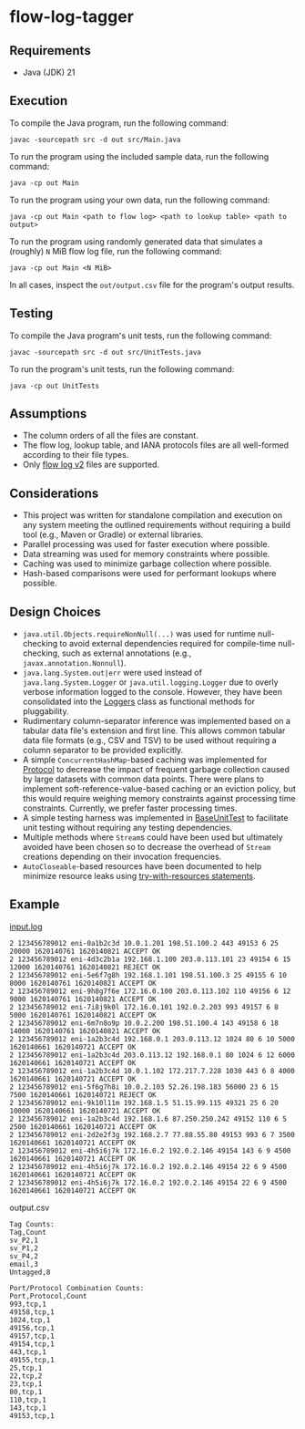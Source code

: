 # flow-log-tagger

## Requirements
* Java (JDK) 21

## Execution
To compile the Java program, run the following command:
```
javac -sourcepath src -d out src/Main.java
```

To run the program using the included sample data, run the following command:
```
java -cp out Main
```

To run the program using your own data, run the following command:
```
java -cp out Main <path to flow log> <path to lookup table> <path to output>
```

To run the program using randomly generated data that simulates a (roughly) `N` MiB flow log file, run the following
command:
```
java -cp out Main <N MiB>
```

In all cases, inspect the `out/output.csv` file for the program's output results.

## Testing
To compile the Java program's unit tests, run the following command:
```
javac -sourcepath src -d out src/UnitTests.java
```

To run the program's unit tests, run the following command:
```
java -cp out UnitTests
```

## Assumptions
* The column orders of all the files are constant.
* The flow log, lookup table, and IANA protocols files are all well-formed according to their file types.
* Only [flow log v2](https://docs.aws.amazon.com/vpc/latest/userguide/flow-log-records.html) files are supported.

## Considerations
* This project was written for standalone compilation and execution on any system meeting the outlined requirements
  without requiring a build tool (e.g., Maven or Gradle) or external libraries.
* Parallel processing was used for faster execution where possible.
* Data streaming was used for memory constraints where possible.
* Caching was used to minimize garbage collection where possible.
* Hash-based comparisons were used for performant lookups where possible.

## Design Choices
* `java.util.Objects.requireNonNull(...)` was used for runtime null-checking to avoid external dependencies required for
  compile-time null-checking, such as external annotations (e.g., `javax.annotation.Nonnull`).
* `java.lang.System.out|err` were used instead of `java.lang.System.Logger` or `java.util.logging.Logger` due to overly
  verbose information logged to the console. However, they have been consolidated into the [Loggers](src/Loggers.java)
  class as functional methods for pluggability.
* Rudimentary column-separator inference was implemented based on a tabular data file's extension and first line. This
  allows common tabular data file formats (e.g., CSV and TSV) to be used without requiring a column separator to be
  provided explicitly.
* A simple `ConcurrentHashMap`-based caching was implemented for [Protocol](src/Protocol.java) to decrease the impact of
  frequent garbage collection caused by large datasets with common data points. There were plans to implement
  soft-reference-value-based caching or an eviction policy, but this would require weighing memory constraints against
  processing time constraints. Currently, we prefer faster processing times.
* A simple testing harness was implemented in [BaseUnitTest](src/BaseUnitTest.java) to facilitate unit testing without
  requiring any testing dependencies.
* Multiple methods where `Stream`s could have been used but ultimately avoided have been chosen so to decrease the
  overhead of `Stream` creations depending on their invocation frequencies.
* `AutoCloseable`-based resources have been documented to help minimize resource leaks using
  [try-with-resources statements](https://docs.oracle.com/javase/tutorial/essential/exceptions/tryResourceClose.html).

## Example
[input.log](data/input.log)
```
2 123456789012 eni-0a1b2c3d 10.0.1.201 198.51.100.2 443 49153 6 25 20000 1620140761 1620140821 ACCEPT OK
2 123456789012 eni-4d3c2b1a 192.168.1.100 203.0.113.101 23 49154 6 15 12000 1620140761 1620140821 REJECT OK
2 123456789012 eni-5e6f7g8h 192.168.1.101 198.51.100.3 25 49155 6 10 8000 1620140761 1620140821 ACCEPT OK
2 123456789012 eni-9h8g7f6e 172.16.0.100 203.0.113.102 110 49156 6 12 9000 1620140761 1620140821 ACCEPT OK
2 123456789012 eni-7i8j9k0l 172.16.0.101 192.0.2.203 993 49157 6 8 5000 1620140761 1620140821 ACCEPT OK
2 123456789012 eni-6m7n8o9p 10.0.2.200 198.51.100.4 143 49158 6 18 14000 1620140761 1620140821 ACCEPT OK
2 123456789012 eni-1a2b3c4d 192.168.0.1 203.0.113.12 1024 80 6 10 5000 1620140661 1620140721 ACCEPT OK
2 123456789012 eni-1a2b3c4d 203.0.113.12 192.168.0.1 80 1024 6 12 6000 1620140661 1620140721 ACCEPT OK
2 123456789012 eni-1a2b3c4d 10.0.1.102 172.217.7.228 1030 443 6 8 4000 1620140661 1620140721 ACCEPT OK
2 123456789012 eni-5f6g7h8i 10.0.2.103 52.26.198.183 56000 23 6 15 7500 1620140661 1620140721 REJECT OK
2 123456789012 eni-9k10l11m 192.168.1.5 51.15.99.115 49321 25 6 20 10000 1620140661 1620140721 ACCEPT OK
2 123456789012 eni-1a2b3c4d 192.168.1.6 87.250.250.242 49152 110 6 5 2500 1620140661 1620140721 ACCEPT OK
2 123456789012 eni-2d2e2f3g 192.168.2.7 77.88.55.80 49153 993 6 7 3500 1620140661 1620140721 ACCEPT OK
2 123456789012 eni-4h5i6j7k 172.16.0.2 192.0.2.146 49154 143 6 9 4500 1620140661 1620140721 ACCEPT OK
2 123456789012 eni-4h5i6j7k 172.16.0.2 192.0.2.146 49154 22 6 9 4500 1620140661 1620140721 ACCEPT OK
2 123456789012 eni-4h5i6j7k 172.16.0.2 192.0.2.146 49154 22 6 9 4500 1620140661 1620140721 ACCEPT OK
```

output.csv
```
Tag Counts:
Tag,Count
sv_P2,1
sv_P1,2
sv_P4,2
email,3
Untagged,8

Port/Protocol Combination Counts:
Port,Protocol,Count
993,tcp,1
49158,tcp,1
1024,tcp,1
49156,tcp,1
49157,tcp,1
49154,tcp,1
443,tcp,1
49155,tcp,1
25,tcp,1
22,tcp,2
23,tcp,1
80,tcp,1
110,tcp,1
143,tcp,1
49153,tcp,1
```
